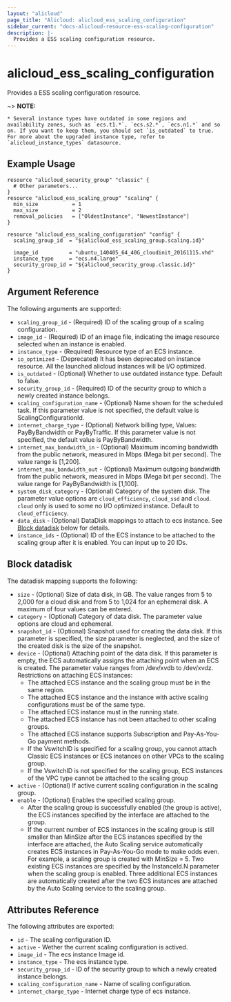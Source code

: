 ```yaml
---
layout: "alicloud"
page_title: "Alicloud: alicloud_ess_scaling_configuration"
sidebar_current: "docs-alicloud-resource-ess-scaling-configuration"
description: |-
  Provides a ESS scaling configuration resource.
---
```


# alicloud\_ess\_scaling\_configuration

Provides a ESS scaling configuration resource.

~> **NOTE:**

    * Several instance types have outdated in some regions and availability zones, such as `ecs.t1.*`, `ecs.s2.*`, `ecs.n1.*` and so on. If you want to keep them, you should set `is_outdated` to true. For more about the upgraded instance type, refer to `alicloud_instance_types` datasource.

## Example Usage

```
resource "alicloud_security_group" "classic" {
  # Other parameters...
}
resource "alicloud_ess_scaling_group" "scaling" {
  min_size           = 1
  max_size           = 2
  removal_policies   = ["OldestInstance", "NewestInstance"]
}

resource "alicloud_ess_scaling_configuration" "config" {
  scaling_group_id  = "${alicloud_ess_scaling_group.scaling.id}"

  image_id          = "ubuntu_140405_64_40G_cloudinit_20161115.vhd"
  instance_type     = "ecs.n4.large"
  security_group_id = "${alicloud_security_group.classic.id}"
}

```

## Argument Reference

The following arguments are supported:

* `scaling_group_id` - (Required) ID of the scaling group of a scaling configuration.
* `image_id` - (Required) ID of an image file, indicating the image resource selected when an instance is enabled.
* `instance_type` - (Required) Resource type of an ECS instance.
* `io_optimized` - (Deprecated) It has been deprecated on instance resource. All the launched alicloud instances will be I/O optimized.
* `is_outdated` - (Optional) Whether to use outdated instance type. Default to false.
* `security_group_id` - (Required) ID of the security group to which a newly created instance belongs.
* `scaling_configuration_name` - (Optional) Name shown for the scheduled task. If this parameter value is not specified, the default value is ScalingConfigurationId.
* `internet_charge_type` - (Optional) Network billing type, Values: PayByBandwidth or PayByTraffic. If this parameter value is not specified, the default value is PayByBandwidth.
* `internet_max_bandwidth_in` - (Optional) Maximum incoming bandwidth from the public network, measured in Mbps (Mega bit per second). The value range is [1,200].
* `internet_max_bandwidth_out` - (Optional) Maximum outgoing bandwidth from the public network, measured in Mbps (Mega bit per second). The value range for PayByBandwidth is [1,100].
* `system_disk_category` - (Optional) Category of the system disk. The parameter value options are `cloud_efficiency`, `cloud_ssd` and `cloud`. `cloud` only is used to some no I/O optimized instance. Default to `cloud_efficiency`.
* `data_disk` - (Optional) DataDisk mappings to attach to ecs instance. See [Block datadisk](#block-datadisk) below for details. 
* `instance_ids` - (Optional) ID of the ECS instance to be attached to the scaling group after it is enabled. You can input up to 20 IDs. 


## Block datadisk

The datadisk mapping supports the following:

* `size` - (Optional) Size of data disk, in GB. The value ranges from 5 to 2,000 for a cloud disk and from 5 to 1,024 for an ephemeral disk. A maximum of four values can be entered. 
* `category` - (Optional) Category of data disk. The parameter value options are cloud and ephemeral.
* `snapshot_id` - (Optional) Snapshot used for creating the data disk. If this parameter is specified, the size parameter is neglected, and the size of the created disk is the size of the snapshot. 
* `device` - (Optional) Attaching point of the data disk. If this parameter is empty, the ECS automatically assigns the attaching point when an ECS is created. The parameter value ranges from /dev/xvdb to /dev/xvdz. Restrictions on attaching ECS instances:
    - The attached ECS instance and the scaling group must be in the same region.
    - The attached ECS instance and the instance with active scaling configurations must be of the same type.
    - The attached ECS instance must in the running state.
    - The attached ECS instance has not been attached to other scaling groups.
    - The attached ECS instance supports Subscription and Pay-As-You-Go payment methods.
    - If the VswitchID is specified for a scaling group, you cannot attach Classic ECS instances or ECS instances on other VPCs to the scaling group.
    - If the VswitchID is not specified for the scaling group, ECS instances of the VPC type cannot be attached to the scaling group
* `active` - (Optional) If active current scaling configuration in the scaling group. 
* `enable` - (Optional) Enables the specified scaling group.
    - After the scaling group is successfully enabled (the group is active), the ECS instances specified by the interface are attached to the group.
    - If the current number of ECS instances in the scaling group is still smaller than MinSize after the ECS instances specified by the interface are attached, the Auto Scaling service automatically creates ECS instances in Pay-As-You-Go mode to make odds even. For example, a scaling group is created with MinSize = 5. Two existing ECS instances are specified by the InstanceId.N parameter when the scaling group is enabled. Three additional ECS instances are automatically created after the two ECS instances are attached by the Auto Scaling service to the scaling group.

## Attributes Reference

The following attributes are exported:

* `id` - The scaling configuration ID.
* `active` - Wether the current scaling configuration is actived.
* `image_id` - The ecs instance Image id.
* `instance_type` - The ecs instance type.
* `security_group_id` - ID of the security group to which a newly created instance belongs.
* `scaling_configuration_name` - Name of scaling configuration.
* `internet_charge_type` - Internet charge type of ecs instance.